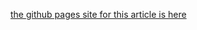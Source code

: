 [the github pages site for this article is here](https://jp-mess.github.io/relative-geometry-article/)

